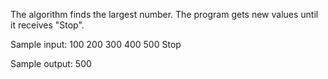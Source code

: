 The algorithm finds the largest number. The program gets new values until it receives "Stop".

Sample input:
100
200
300
400
500
Stop

Sample output:
500
